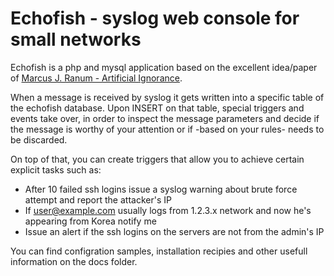 Echofish - syslog web console for small networks
=

Echofish is a php and mysql application based on the excellent idea/paper of [Marcus J. Ranum - Artificial Ignorance](http://www.ranum.com/security/computer_security/papers/ai/).

When a message is received by syslog it gets written into a specific table of the echofish database.
Upon INSERT on that table, special triggers and events take over, in order to inspect the message parameters and decide if the message is worthy of your attention or if -based on your rules- needs to be discarded.

On top of that, you can create triggers that allow you to achieve certain explicit tasks such as:

  * After 10 failed ssh logins issue a syslog warning about brute force attempt and report the attacker's IP
  * If user@example.com usually logs from 1.2.3.x network and now he's appearing from Korea notify me
  * Issue an alert if the ssh logins on the servers are not from the admin's IP


You can find configration samples, installation recipies and other usefull information on the docs folder.
